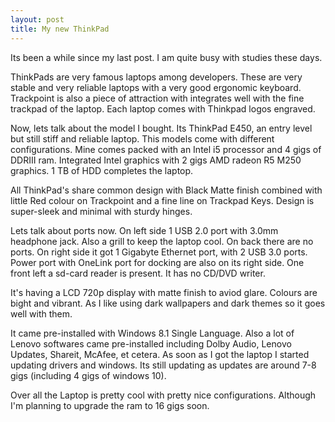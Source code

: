```yaml
---
layout: post
title: My new ThinkPad
---
```



Its been a while since my last post. I am quite busy with studies these days.

ThinkPads are very famous laptops among developers. These are very stable and very reliable laptops with a very good ergonomic keyboard. Trackpoint is also a piece of attraction with integrates well with the fine trackpad of the laptop. Each laptop comes with Thinkpad logos engraved.

Now, lets talk about the model I bought. Its ThinkPad E450, an entry level but still stiff and reliable laptop. This models come with different configurations. Mine comes packed with an Intel i5 processor and 4 gigs of DDRIII ram. Integrated Intel graphics with 2 gigs AMD radeon R5 M250 graphics. 1 TB of HDD completes the laptop.

All ThinkPad's share common design with Black Matte finish combined with little Red colour on Trackpoint and a fine line on Trackpad Keys. Design is super-sleek and minimal with sturdy hinges.

Lets talk about ports now. On left side 1 USB 2.0 port with 3.0mm headphone jack. Also a grill to keep the laptop cool. On back there are no ports. On right side it got 1 Gigabyte Ethernet port, with 2 USB 3.0 ports. Power port with OneLink port for docking are also on its right side. One front left a sd-card reader is present. It has no CD/DVD writer.

It's having a LCD 720p display with matte finish to aviod glare. Colours are bight and vibrant. As I like using dark wallpapers and dark themes so it goes well with them.

It came pre-installed with Windows 8.1 Single Language. Also a lot of Lenovo softwares came pre-installed including Dolby Audio, Lenovo Updates, Shareit, McAfee, et cetera. As soon as I got the laptop I started updating drivers and windows. Its still updating as updates are around 7-8 gigs (including 4 gigs of windows 10).

Over all the Laptop is pretty cool with pretty nice configurations. Although I'm planning to upgrade the ram to 16 gigs soon.
